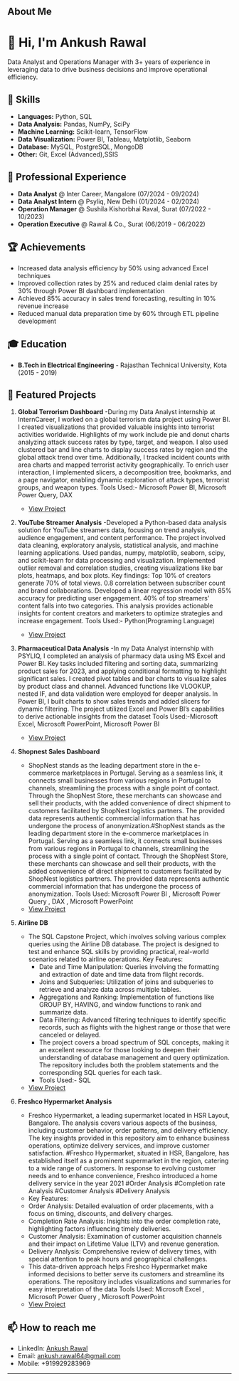 ## About Me

# 👋 Hi, I'm Ankush Rawal

Data Analyst and Operations Manager with 3+ years of experience in leveraging data to drive business decisions and improve operational efficiency.

## 🚀 Skills

- **Languages:** Python, SQL
- **Data Analysis:** Pandas, NumPy, SciPy
- **Machine Learning:** Scikit-learn, TensorFlow
- **Data Visualization:** Power BI, Tableau, Matplotlib, Seaborn
- **Database:** MySQL, PostgreSQL, MongoDB
- **Other:** Git, Excel (Advanced),SSIS

## 💼 Professional Experience

- **Data Analyst** @ Inter Career, Mangalore (07/2024 - 09/2024)
- **Data Analyst Intern** @ Psyliq, New Delhi (01/2024 - 02/2024)
- **Operation Manager** @ Sushila Kishorbhai Raval, Surat (07/2022 - 10/2023)
- **Operation Executive** @ Rawal & Co., Surat (06/2019 - 06/2022)

## 🏆 Achievements

- Increased data analysis efficiency by 50% using advanced Excel techniques
- Improved collection rates by 25% and reduced claim denial rates by 30% through Power BI dashboard implementation
- Achieved 85% accuracy in sales trend forecasting, resulting in 10% revenue increase
- Reduced manual data preparation time by 60% through ETL pipeline development

## 🎓 Education

- **B.Tech in Electrical Engineering** - Rajasthan Technical University, Kota (2015 - 2019)

## 🌟 Featured Projects

1. **Global Terrorism Dashboard**
-During my Data Analyst internship at InternCareer, I worked on a global terrorism data project using Power BI. I created visualizations that provided valuable insights into terrorist activities worldwide. Highlights of my work include pie and donut charts analyzing attack success rates by type, target, and weapon. I also used clustered bar and line charts to display success rates by region and the global attack trend over time. Additionally, I tracked incident counts with area charts and mapped terrorist activity geographically. To enrich user interaction, I implemented slicers, a decomposition tree, bookmarks, and a page navigator, enabling dynamic exploration of attack types, terrorist groups, and weapon types.
 Tools Used:- Microsoft Power BI, Microsoft Power Query, DAX
   - [View Project](https://github.com/Anku6969/Terrorism-dashboard)

2. **YouTube Streamer Analysis**
   -Developed a Python-based data analysis solution for YouTube streamers data, focusing on trend analysis, audience engagement, and content performance. The project involved data cleaning, exploratory analysis, statistical analysis, and machine learning applications. Used pandas, numpy, matplotlib, seaborn, scipy, and scikit-learn for data processing and visualization. Implemented outlier removal and correlation studies, creating visualizations like bar plots, heatmaps, and box plots. Key findings: Top 10% of creators generate 70% of total views. 0.8 correlation between subscriber count and brand collaborations. Developed a linear regression model with 85% accuracy for predicting user engagement. 40% of top streamers' content falls into two categories. This analysis provides actionable insights for content creators and marketers to optimize strategies and increase engagement.
   Tools Used:- Python(Programing Language)
   - [View Project](https://github.com/Anku6969/Youtube-streamer)
3. **Pharmaceutical Data Analysis**
   -In my Data Analyst internship with PSYLIQ, I completed an analysis of pharmacy data using MS Excel and Power BI. Key tasks included filtering and sorting data, summarizing product sales for 2023, and applying conditional formatting to highlight significant sales. I created pivot tables and bar charts to visualize sales by product class and channel. Advanced functions like VLOOKUP, nested IF, and data validation were employed for deeper analysis. In Power BI, I built charts to show sales trends and added slicers for dynamic filtering. The project utilized Excel and Power BI’s capabilities to derive actionable insights from the dataset
   Tools Used:-Microsoft Excel, Microsoft PowerPoint, Microsoft Power BI
   - [View Project](https://github.com/Anku6969/psyliq-pharma-data-analysis)
4. **Shopnest Sales Dashboard**
   - ShopNest stands as the leading department store in the e-commerce marketplaces in Portugal. Serving as a seamless link, it connects small businesses from various regions in Portugal to channels, streamlining the process with a single point of contact. Through the ShopNest Store, these merchants can showcase and sell their products, with the added convenience of direct shipment to customers facilitated by ShopNest logistics partners. The provided data represents authentic commercial information that has undergone the process of anonymization.#ShopNest stands as the leading department store in the e-commerce marketplaces in Portugal. Serving as a seamless link, it connects small businesses from various regions in Portugal to channels, streamlining the process with a single point of contact. Through the ShopNest Store, these merchants can showcase and sell their products, with the added convenience of direct shipment to customers facilitated by ShopNest logistics partners. The provided data represents authentic commercial information that has undergone the process of anonymization.
Tools Used: Microsoft Power BI , Microsoft Power Query , DAX , Microsoft PowerPoint
   - [View Project](https://github.com/Anku6969/Shopnest_Sales_Dashboard)
5. **Airline DB**
   - The SQL Capstone Project, which involves solving various complex queries using the Airline DB database. The project is designed to test and enhance SQL skills 
     by providing practical, real-world scenarios related to airline operations.
     Key Features:
     - Date and Time Manipulation: Queries involving the formatting and extraction of date and time data from flight records.
     - Joins and Subqueries: Utilization of joins and subqueries to retrieve and analyze data across multiple tables.
     - Aggregations and Ranking: Implementation of functions like GROUP BY, HAVING, and window functions to rank and summarize data.
     - Data Filtering: Advanced filtering techniques to identify specific records, such as flights with the highest range or those that were canceled or delayed.
     - The project covers a broad spectrum of SQL concepts, making it an excellent resource for those looking to deepen their understanding of database management and query optimization. The repository includes both the problem statements and the corresponding SQL queries for each task.
     - Tools Used:- SQL
   - [View Project](https://github.com/Anku6969/AirlineDB)
6. **Freshco Hypermarket Analysis**
   - Freshco Hypermarket, a leading supermarket located in HSR Layout, Bangalore. The analysis covers various aspects of the business, including customer behavior, order patterns, and delivery efficiency. The key insights provided in this repository aim to enhance business operations, optimize delivery services, and improve customer satisfaction. #Freshco Hypermarket, situated in HSR, Bangalore, has established itself as a prominent supermarket in the region, catering to a wide range of customers. In response to evolving customer needs and to enhance convenience, Freshco introduced a home delivery service in the year 2021 #Order Analysis #Completion rate Analysis #Customer Analysis #Delivery Analysis
   - Key Features:
    - Order Analysis: Detailed evaluation of order placements, with a focus on timing, discounts, and delivery charges.
    - Completion Rate Analysis: Insights into the order completion rate, highlighting factors influencing timely deliveries.
    - Customer Analysis: Examination of customer acquisition channels and their impact on Lifetime Value (LTV) and revenue generation.
    - Delivery Analysis: Comprehensive review of delivery times, with special attention to peak hours and geographical challenges.
   - This data-driven approach helps Freshco Hypermarket make informed decisions to better serve its customers and streamline its operations. The repository includes visualizations and summaries for easy interpretation of the data
Tools Used: Microsoft Excel , Microsoft Power Query , Microsoft PowerPoint
   - [View Project](https://github.com/Anku6969/Freshco-hypermarket)

## 📫 How to reach me

- LinkedIn: [Ankush Rawal](www.linkedin.com/in/ankush-rawal)
- Email: ankush.rawal64@gmail.com
- Mobile: +919929283969
---
